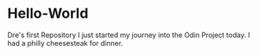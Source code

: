 # Hello-World
Dre's first Repository
I just started my journey into the Odin Project today.
I had a philly cheesesteak for dinner.
